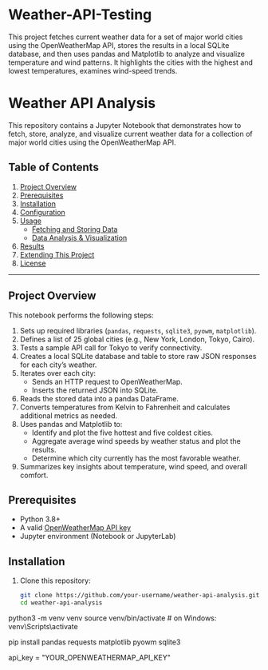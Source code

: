 # Weather-API-Testing
This project fetches current weather data for a set of major world cities using the OpenWeatherMap API, stores the results in a local SQLite database, and then uses pandas and Matplotlib to analyze and visualize temperature and wind patterns. It highlights the cities with the highest and lowest temperatures, examines wind-speed trends. 


# Weather API Analysis

This repository contains a Jupyter Notebook that demonstrates how to fetch, store, analyze, and visualize current weather data for a collection of major world cities using the OpenWeatherMap API.

## Table of Contents

1. [Project Overview](#project-overview)  
2. [Prerequisites](#prerequisites)  
3. [Installation](#installation)  
4. [Configuration](#configuration)  
5. [Usage](#usage)  
   - [Fetching and Storing Data](#fetching-and-storing-data)  
   - [Data Analysis & Visualization](#data-analysis--visualization)  
6. [Results](#results)  
7. [Extending This Project](#extending-this-project)  
8. [License](#license)

---

## Project Overview

This notebook performs the following steps:

1. Sets up required libraries (`pandas`, `requests`, `sqlite3`, `pyowm`, `matplotlib`).  
2. Defines a list of 25 global cities (e.g., New York, London, Tokyo, Cairo).  
3. Tests a sample API call for Tokyo to verify connectivity.  
4. Creates a local SQLite database and table to store raw JSON responses for each city’s weather.  
5. Iterates over each city:
   - Sends an HTTP request to OpenWeatherMap.
   - Inserts the returned JSON into SQLite.
6. Reads the stored data into a pandas DataFrame.  
7. Converts temperatures from Kelvin to Fahrenheit and calculates additional metrics as needed.  
8. Uses pandas and Matplotlib to:
   - Identify and plot the five hottest and five coldest cities.  
   - Aggregate average wind speeds by weather status and plot the results.  
   - Determine which city currently has the most favorable weather.  
9. Summarizes key insights about temperature, wind speed, and overall comfort.

## Prerequisites

- Python 3.8+  
- A valid [OpenWeatherMap API key](https://openweathermap.org/api)  
- Jupyter environment (Notebook or JupyterLab)  

## Installation

1. Clone this repository:
   ```bash
   git clone https://github.com/your-username/weather-api-analysis.git
   cd weather-api-analysis

python3 -m venv venv
source venv/bin/activate   # on Windows: venv\Scripts\activate


pip install pandas requests matplotlib pyowm sqlite3


api_key = "YOUR_OPENWEATHERMAP_API_KEY"


